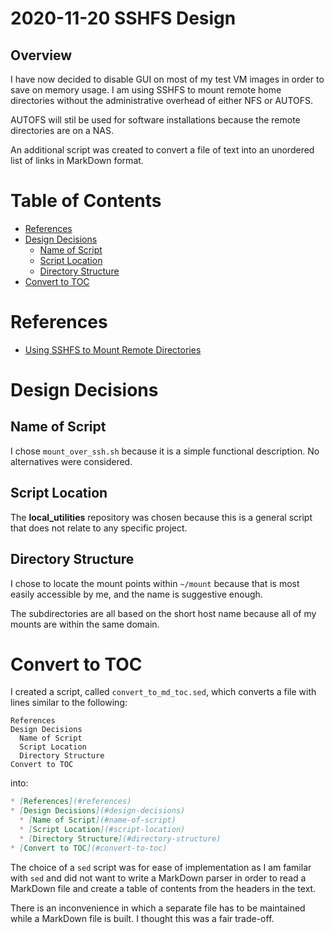 2020-11-20 SSHFS Design
=======================

Overview
--------

I have now decided to disable GUI on most of my test VM images in order to save
on memory usage. I am using SSHFS to mount remote home directories without the
administrative overhead of either NFS or AUTOFS.

AUTOFS will stil be used for software installations because the remote
directories are on a NAS.

An additional script was created to convert a file of text into an unordered
list of links in MarkDown format.

Table of Contents
=================

* [References](#references)
* [Design Decisions](#design-decisions)
  * [Name of Script](#name-of-script)
  * [Script Location](#script-location)
  * [Directory Structure](#directory-structure)
* [Convert to TOC](#convert-to-toc)

References
==========

* [Using SSHFS to Mount Remote Directories](https://www.linode.com/docs/guides/using-sshfs-on-linux/)


Design Decisions
================

Name of Script
--------------

I chose `mount_over_ssh.sh` because it is a simple functional description. No
alternatives were considered.

Script Location
---------------

The __local\_utilities__ repository was chosen because this is a general script
that does not relate to any specific project.

Directory Structure
-------------------

I chose to locate the mount points within `~/mount` because that is most easily
accessible by me, and the name is suggestive enough.

The subdirectories are all based on the short host name because all of my mounts
are within the same domain.

Convert to TOC
==============

I created a script, called `convert_to_md_toc.sed`, which converts a file with
lines similar to the following:
```
References
Design Decisions
  Name of Script
  Script Location
  Directory Structure
Convert to TOC
```
into:
```markdown
* [References](#references)
* [Design Decisions](#design-decisions)
  * [Name of Script](#name-of-script)
  * [Script Location](#script-location)
  * [Directory Structure](#directory-structure)
* [Convert to TOC](#convert-to-toc)
```

The choice of a `sed` script was for ease of implementation as I am familar with
`sed` and did not want to write a MarkDown parser in order to read a MarkDown
file and create a table of contents from the headers in the text.

There is an inconvenience in which a separate file has to be maintained while a
MarkDown file is built. I thought this was a fair trade-off.

